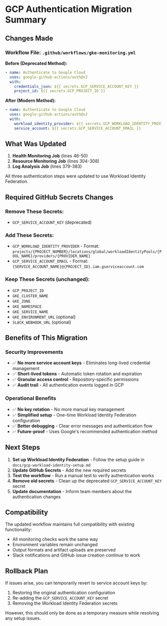 # GCP Authentication Migration Summary

## Changes Made

### Workflow File: `.github/workflows/gke-monitoring.yml`

**Before (Deprecated Method):**
```yaml
- name: Authenticate to Google Cloud
  uses: google-github-actions/auth@v2
  with:
    credentials_json: ${{ secrets.GCP_SERVICE_ACCOUNT_KEY }}
    project_id: ${{ secrets.GCP_PROJECT_ID }}
```

**After (Modern Method):**
```yaml
- name: Authenticate to Google Cloud
  uses: google-github-actions/auth@v2
  with:
    workload_identity_provider: ${{ secrets.GCP_WORKLOAD_IDENTITY_PROVIDER }}
    service_account: ${{ secrets.GCP_SERVICE_ACCOUNT_EMAIL }}
```

## What Was Updated

1. **Health Monitoring Job** (lines 46-50)
2. **Resource Monitoring Job** (lines 304-308) 
3. **Log Analysis Job** (lines 379-383)

All three authentication steps were updated to use Workload Identity Federation.

## Required GitHub Secrets Changes

### Remove These Secrets:
- `GCP_SERVICE_ACCOUNT_KEY` (deprecated)

### Add These Secrets:
- `GCP_WORKLOAD_IDENTITY_PROVIDER` - Format: `projects/{PROJECT_NUMBER}/locations/global/workloadIdentityPools/{POOL_NAME}/providers/{PROVIDER_NAME}`
- `GCP_SERVICE_ACCOUNT_EMAIL` - Format: `{SERVICE_ACCOUNT_NAME}@{PROJECT_ID}.iam.gserviceaccount.com`

### Keep These Secrets (unchanged):
- `GCP_PROJECT_ID`
- `GKE_CLUSTER_NAME`
- `GKE_ZONE`
- `GKE_NAMESPACE`
- `GKE_SERVICE_NAME`
- `GKE_ENVIRONMENT_URL` (optional)
- `SLACK_WEBHOOK_URL` (optional)

## Benefits of This Migration

### Security Improvements
- ✅ **No more service account keys** - Eliminates long-lived credential management
- ✅ **Short-lived tokens** - Automatic token rotation and expiration
- ✅ **Granular access control** - Repository-specific permissions
- ✅ **Audit trail** - All authentication events logged in GCP

### Operational Benefits
- ✅ **No key rotation** - No more manual key management
- ✅ **Simplified setup** - One-time Workload Identity Federation configuration
- ✅ **Better debugging** - Clear error messages and authentication flow
- ✅ **Future-proof** - Uses Google's recommended authentication method

## Next Steps

1. **Set up Workload Identity Federation** - Follow the setup guide in `docs/gcp-workload-identity-setup.md`
2. **Update GitHub Secrets** - Add the new required secrets
3. **Test the workflow** - Run a manual test to verify authentication works
4. **Remove old secrets** - Clean up the deprecated `GCP_SERVICE_ACCOUNT_KEY` secret
5. **Update documentation** - Inform team members about the authentication changes

## Compatibility

The updated workflow maintains full compatibility with existing functionality:
- All monitoring checks work the same way
- Environment variables remain unchanged
- Output formats and artifact uploads are preserved
- Slack notifications and GitHub issue creation continue to work

## Rollback Plan

If issues arise, you can temporarily revert to service account keys by:
1. Restoring the original authentication configuration
2. Re-adding the `GCP_SERVICE_ACCOUNT_KEY` secret
3. Removing the Workload Identity Federation secrets

However, this should only be done as a temporary measure while resolving any setup issues.
